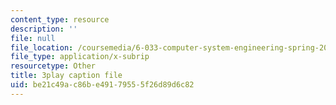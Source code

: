```yaml
---
content_type: resource
description: ''
file: null
file_location: /coursemedia/6-033-computer-system-engineering-spring-2018/be21c49ac86be49179555f26d89d6c82_r2_-2KW76ec.srt
file_type: application/x-subrip
resourcetype: Other
title: 3play caption file
uid: be21c49a-c86b-e491-7955-5f26d89d6c82
---
```


